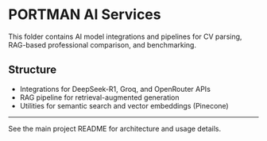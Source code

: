 # PORTMAN AI Services

This folder contains AI model integrations and pipelines for CV parsing, RAG-based professional comparison, and benchmarking.

## Structure
- Integrations for DeepSeek-R1, Groq, and OpenRouter APIs
- RAG pipeline for retrieval-augmented generation
- Utilities for semantic search and vector embeddings (Pinecone)

---

See the main project README for architecture and usage details.
